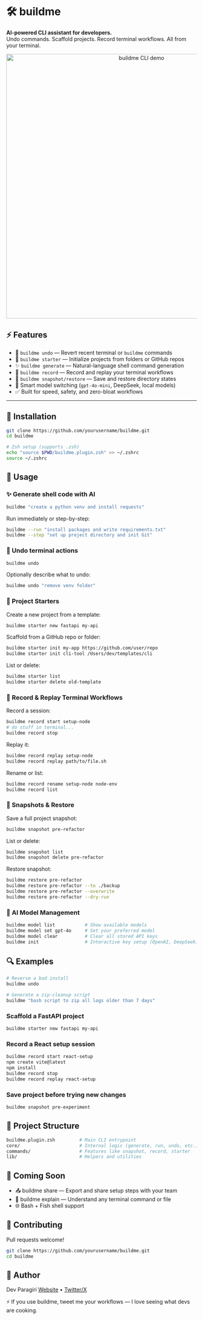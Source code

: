 # 🛠️ buildme

**AI-powered CLI assistant for developers.**  
Undo commands. Scaffold projects. Record terminal workflows. All from your terminal.

<!-- GIF Preview -->
<p align="center">
  <img src="docs/buildme-demo.gif" alt="buildme CLI demo" width="700"/>
</p>

## ⚡️ Features

- 🔁 `buildme undo` — Revert recent terminal or `buildme` commands
- 🚀 `buildme starter` — Initialize projects from folders or GitHub repos
- ✨ `buildme generate` — Natural-language shell command generation
- 📼 `buildme record` — Record and replay your terminal workflows
- 💾 `buildme snapshot/restore` — Save and restore directory states
- 🧠 Smart model switching (`gpt-4o-mini`, DeepSeek, local models)
- ✅ Built for speed, safety, and zero-bloat workflows

---

## 🔧 Installation

```bash
git clone https://github.com/yourusername/buildme.git
cd buildme

# Zsh setup (supports .zsh)
echo "source $PWD/buildme.plugin.zsh" >> ~/.zshrc
source ~/.zshrc
```

## 🚀 Usage

### ✨ Generate shell code with AI

```bash
buildme "create a python venv and install requests"
```

Run immediately or step-by-step:

```bash
buildme --run "install packages and write requirements.txt"
buildme --step "set up project directory and init Git"
```

### 🔁 Undo terminal actions

```bash
buildme undo
```

Optionally describe what to undo:

```bash
buildme undo "remove venv folder"
```

### 🚀 Project Starters

Create a new project from a template:

```bash
buildme starter new fastapi my-api
```

Scaffold from a GitHub repo or folder:

```bash
buildme starter init my-app https://github.com/user/repo
buildme starter init cli-tool /Users/dev/templates/cli
```

List or delete:

```bash
buildme starter list
buildme starter delete old-template
```

### 📼 Record & Replay Terminal Workflows

Record a session:

```bash
buildme record start setup-node
# do stuff in terminal...
buildme record stop
```

Replay it:

```bash
buildme record replay setup-node
buildme record replay path/to/file.sh
```

Rename or list:

```bash
buildme record rename setup-node node-env
buildme record list
```

### 💾 Snapshots & Restore

Save a full project snapshot:

```bash
buildme snapshot pre-refactor
```

List or delete:

```bash
buildme snapshot list
buildme snapshot delete pre-refactor
```

Restore snapshot:

```bash
buildme restore pre-refactor
buildme restore pre-refactor --to ./backup
buildme restore pre-refactor --overwrite
buildme restore pre-refactor --dry-run
```

### 🧠 AI Model Management

```bash
buildme model list           # Show available models
buildme model set gpt-4o     # Set your preferred model
buildme model clear          # Clear all stored API keys
buildme init                 # Interactive key setup (OpenAI, DeepSeek)
```

## 🔍 Examples

```bash
# Reverse a bad install
buildme undo

# Generate a zip-cleanup script
buildme "bash script to zip all logs older than 7 days"
```

### Scaffold a FastAPI project

```bash
buildme starter new fastapi my-api
```

### Record a React setup session

```bash
buildme record start react-setup
npm create vite@latest
npm install
buildme record stop
buildme record replay react-setup
```

### Save project before trying new changes

```bash
buildme snapshot pre-experiment
```

## 🧩 Project Structure

```bash
buildme.plugin.zsh         # Main CLI entrypoint
core/                      # Internal logic (generate, run, undo, etc.)
commands/                  # Features like snapshot, record, starter
lib/                       # Helpers and utilities
```

## 🔮 Coming Soon

- 📤 buildme share — Export and share setup steps with your team
- 🧠 buildme explain — Understand any terminal command or file
- 🌐 Bash + Fish shell support

## 🤝 Contributing

Pull requests welcome!

```bash
git clone https://github.com/yourusername/buildme.git
cd buildme
```

## 👤 Author

Dev Paragiri
[Website](https://deveshparagiri.com) • [Twitter/X](https://x.com/deveshparagiri)

⚡ If you use buildme, tweet me your workflows — I love seeing what devs are cooking.
